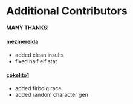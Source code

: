 # Additional Contributors

**MANY THANKS!**
#### [mezmerelda](https://github.com/mezmerelda)

- added clean insults
- fixed half elf stat

#### [cokelito1](https://github.com/cokelito1)

- added firbolg race
- added random character gen

